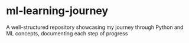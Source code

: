 # ml-learning-journey
A well-structured repository showcasing my journey through Python and ML concepts, documenting each step of progress
